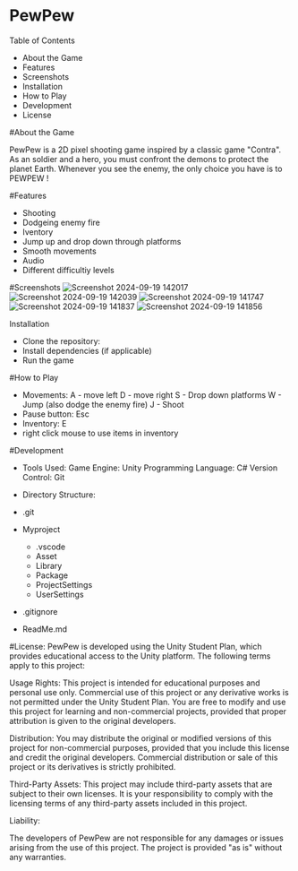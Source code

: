 # PewPew
Table of Contents
- About the Game
- Features
- Screenshots
- Installation
- How to Play
- Development
- License

#About the Game

PewPew is a 2D pixel shooting game inspired by a classic game "Contra". As an soldier and a hero, you must confront the demons to protect the planet Earth. Whenever you see the enemy, the only choice you have is to PEWPEW !

#Features
- Shooting
- Dodgeing enemy fire
- Iventory
- Jump up and drop down through platforms
- Smooth movements
- Audio
- Different difficultiy levels

#Screenshots
![Screenshot 2024-09-19 142017](https://github.com/user-attachments/assets/672aea6d-4fe3-432a-8326-50f36df4775f)
![Screenshot 2024-09-19 142039](https://github.com/user-attachments/assets/2f2701b1-6a2a-4da8-b130-265469c164ce)
![Screenshot 2024-09-19 141747](https://github.com/user-attachments/assets/292c5c46-b0e9-4c44-b51d-8829fbe47e36)
![Screenshot 2024-09-19 141837](https://github.com/user-attachments/assets/7cc9b89c-bb3e-434a-bb1c-a879e29ba098)
![Screenshot 2024-09-19 141856](https://github.com/user-attachments/assets/71e2394a-7a1e-4ccf-b98f-0f87f4d04ec6)


Installation
- Clone the repository:
- Install dependencies (if applicable)
- Run the game

#How to Play
- Movements:
  A - move left
  D - move right
  S - Drop down platforms
  W - Jump (also dodge the enemy fire)
  J - Shoot
- Pause button: Esc
- Inventory: E
- right click mouse to use items in inventory

#Development
- Tools Used:
Game Engine: Unity
Programming Language: C#
Version Control: Git

- Directory Structure:
+ .git
  
+ Myproject
  + .vscode
  + Asset
  + Library
  + Package
  + ProjectSettings
  + UserSettings
  
+ .gitignore
  
+ ReadMe.md

#License: 
PewPew is developed using the Unity Student Plan, which provides educational access to the Unity platform. The following terms apply to this project:

Usage Rights:
This project is intended for educational purposes and personal use only. Commercial use of this project or any derivative works is not permitted under the Unity Student Plan.
You are free to modify and use this project for learning and non-commercial projects, provided that proper attribution is given to the original developers.

Distribution:
You may distribute the original or modified versions of this project for non-commercial purposes, provided that you include this license and credit the original developers.
Commercial distribution or sale of this project or its derivatives is strictly prohibited.

Third-Party Assets:
This project may include third-party assets that are subject to their own licenses. It is your responsibility to comply with the licensing terms of any third-party assets included in this project.

Liability:

The developers of PewPew are not responsible for any damages or issues arising from the use of this project. The project is provided "as is" without any warranties.
